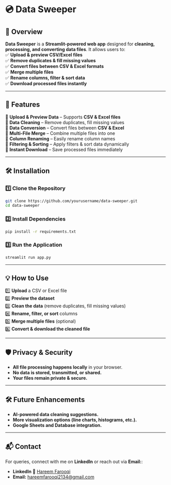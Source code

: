 # **💿 Data Sweeper**  

## **📌 Overview**  
**Data Sweeper** is a **Streamlit-powered web app** designed for **cleaning, processing, and converting data files**. It allows users to:  
✅ **Upload & preview CSV/Excel files**  
✅ **Remove duplicates & fill missing values**  
✅ **Convert files between CSV & Excel formats**  
✅ **Merge multiple files**  
✅ **Rename columns, filter & sort data**  
✅ **Download processed files instantly**  

---

## **🚀 Features**  
🔹 **Upload & Preview Data** – Supports **CSV & Excel files**  
🔹 **Data Cleaning** – Remove duplicates, fill missing values  
🔹 **Data Conversion** – Convert files between **CSV & Excel**  
🔹 **Multi-File Merge** – Combine multiple files into one  
🔹 **Column Renaming** – Easily rename column names  
🔹 **Filtering & Sorting** – Apply filters & sort data dynamically  
🔹 **Instant Download** – Save processed files immediately  

---

## **🛠️ Installation**  

### **1️⃣ Clone the Repository**  
```bash
git clone https://github.com/yourusername/data-sweeper.git
cd data-sweeper
```

### **2️⃣ Install Dependencies**  
```bash
pip install -r requirements.txt
```

### **3️⃣ Run the Application**  
```bash
streamlit run app.py
```

---

## **💡 How to Use**  
1️⃣ **Upload** a CSV or Excel file  
2️⃣ **Preview the dataset**  
3️⃣ **Clean the data** (remove duplicates, fill missing values)  
4️⃣ **Rename, filter, or sort** columns  
5️⃣ **Merge multiple files** (optional)  
6️⃣ **Convert & download the cleaned file**  

---

## **🛡️ Privacy & Security**  
- **All file processing happens locally** in your browser.  
- **No data is stored, transmitted, or shared.**  
- **Your files remain private & secure.**  

---

## **🛠️ Future Enhancements**
- **AI-powered data cleaning suggestions.**
- **More visualization options (line charts, histograms, etc.).**
- **Google Sheets and Database integration.**

---

## 📬 Contact
For queries, connect with me on **LinkedIn** or reach out via **Email:**:  
- **LinkedIn** 🔗 [Hareem Farooqi](https://www.linkedin.com/in/hareemfarooqi/)  
- **Email:** hareemfarooqi2134@gmail.com